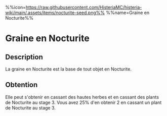 %%icon=https://raw.githubusercontent.com/HisteriaMC/histeria-wiki/main/.assets/items/nocturite-seed.png%%
%%name=Graine en Nocturite%%

# Graine en Nocturite

## Description
La graine en Nocturite est la base de tout objet en Nocturite.  

## Obtention
Elle peut s'obtenir en cassant des hautes herbes et en cassant des plants de Nocturite au stage 3. Vous avez 25% d'en obtenir 2 en cassant un plant de Nocturite au stage 3.